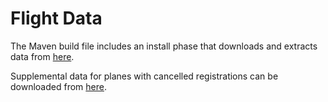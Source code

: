 Flight Data
===========

The Maven build file includes an install phase that downloads and extracts data
from [here](http://stat-computing.org/dataexpo/2009/the-data.html "Flight Data").

Supplemental data for planes with cancelled registrations can be downloaded from
[here](http://registry.faa.gov/aircraftrenewal_reports/CanceledReg_Inquiry.aspx "Canceled Plane Data").
